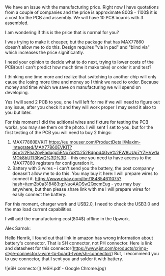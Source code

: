 

We have an issue with the manufacturing price.
Right now I have quotations from a couple of companies and the price is approximate 800$ - 1100$ it is a cost for the PCB and assembly. We will have 10 PCB boards with 3 assembled.

I am wondering if this is the price that is normal for you?

I was trying to make it cheaper, but the package that has MAX77860 doesn't allow me to do this. Design requires "via in pad" and "blind via" which increases the price significantly.

I need your opinion to decide what to do next, trying to lower costs of the PCB(but I can't predict how much time it make take) or order it and test?




I thinking one time more and realize that switching to another chip will only cause the losing more time and money so I think we need to order. Because money and time which we save on manufacturing we will spend on developing.




Yes I will send 2 PCB to you, one I will left for me if we will need to figure out any issue, after you check it and they will work proper I may send it also to you but later.

For this moment I did the aditional wires and fixture for testing the PCB works, you may see them on the photo. I will sent 1 set to you, but for the first testing of the PCB you will need to buy 2 things:
1. MAX77860EVKIT https://eu.mouser.com/ProductDetail/Maxim-Integrated/MAX77860EVKIT?qs=%2Fha2pyFadugu5ENo7u8%252Bdppd4Gve%2FW8UUp7YZHVw1aMOk8bUTI3KwQ%3D%3D - this one you need to have access to the MAX77860 registers for configuration it.
2. Battery with 3 wires - i can't send you the battery, the post companny doeasn't allow me to do this. You may buy it here: I will prepare wires to connect it. https://www.ebay.com/itm/184854611075?hash=item2b0a318483:g:NuoAAOSw2QxcmEug - you may buy anywhere, but then please share link with me I will prepare wires for easily connect the battery.

For this moment, charger work and USB2.0, I need to check the USB3.0 and the max load current capabilities.

I will add the manufacturing cost(804$) offline in the Upwork.



Alex Sarnok:

Hello Henrik,
I found out that link in amazon has wrong information about battery's connector.
That is SH connector, not PH connector.
Here is link and datasheet for this connector(https://www.jst.com/products/crimp-style-connectors-wire-to-board-type/sh-connector/)
But, I recommend you to use connector, that I sent you and solder it with battery.

![eSH connector](./eSH.pdf - Google Chrome.jpg)
